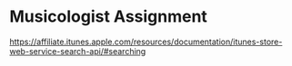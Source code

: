 # Musicologist Assignment

https://affiliate.itunes.apple.com/resources/documentation/itunes-store-web-service-search-api/#searching
